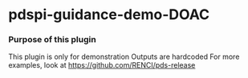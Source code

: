 # pdspi-guidance-demo-DOAC

### Purpose of this plugin

This plugin is only for demonstration
Outputs are hardcoded
For more examples, look at https://github.com/RENCI/pds-release